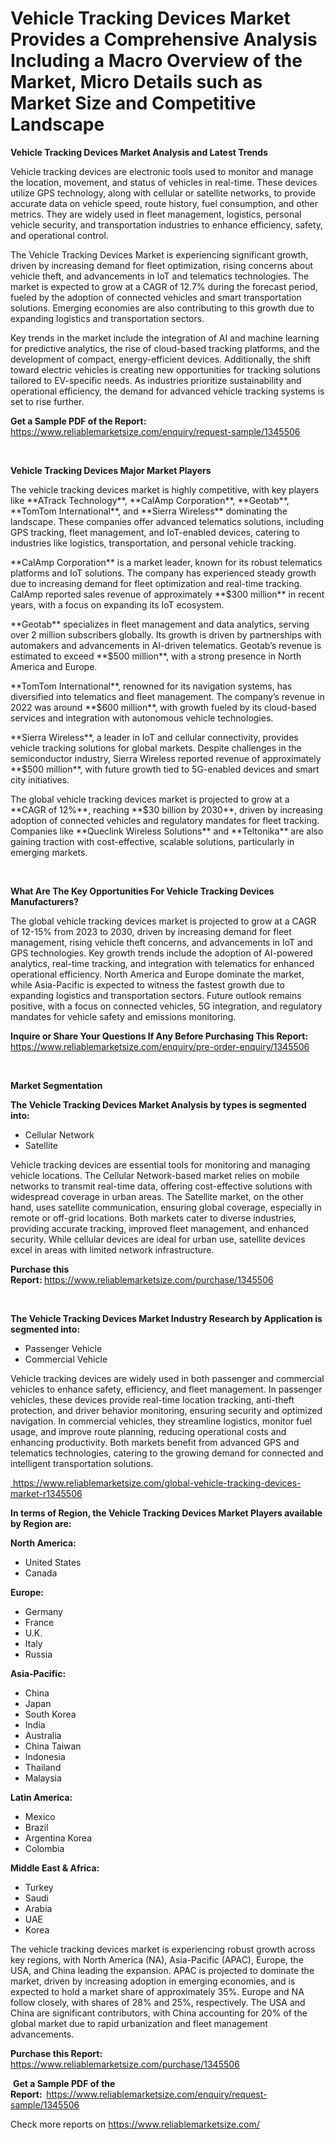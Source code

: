 <p><h1>Vehicle Tracking Devices Market Provides a Comprehensive Analysis Including a Macro Overview of the Market, Micro Details such as Market Size and Competitive Landscape</h1></p><p><strong>Vehicle Tracking Devices Market Analysis and Latest Trends</strong></p>
<p><p>Vehicle tracking devices are electronic tools used to monitor and manage the location, movement, and status of vehicles in real-time. These devices utilize GPS technology, along with cellular or satellite networks, to provide accurate data on vehicle speed, route history, fuel consumption, and other metrics. They are widely used in fleet management, logistics, personal vehicle security, and transportation industries to enhance efficiency, safety, and operational control.</p><p>The Vehicle Tracking Devices Market is experiencing significant growth, driven by increasing demand for fleet optimization, rising concerns about vehicle theft, and advancements in IoT and telematics technologies. The market is expected to grow at a CAGR of 12.7% during the forecast period, fueled by the adoption of connected vehicles and smart transportation solutions. Emerging economies are also contributing to this growth due to expanding logistics and transportation sectors.</p><p>Key trends in the market include the integration of AI and machine learning for predictive analytics, the rise of cloud-based tracking platforms, and the development of compact, energy-efficient devices. Additionally, the shift toward electric vehicles is creating new opportunities for tracking solutions tailored to EV-specific needs. As industries prioritize sustainability and operational efficiency, the demand for advanced vehicle tracking systems is set to rise further.</p></p>
<p><strong>Get a Sample PDF of the Report:&nbsp;</strong> <a href="https://www.reliablemarketsize.com/enquiry/request-sample/1345506?utm_campaign=1886&utm_medium=2&utm_source=Github&utm_content=ia&utm_term=22012025&utm_id=vehicle-tracking-devices">https://www.reliablemarketsize.com/enquiry/request-sample/1345506</a></p>
<p>&nbsp;</p>
<p><strong>Vehicle Tracking Devices Major Market Players</strong></p>
<p><p>The vehicle tracking devices market is highly competitive, with key players like **ATrack Technology**, **CalAmp Corporation**, **Geotab**, **TomTom International**, and **Sierra Wireless** dominating the landscape. These companies offer advanced telematics solutions, including GPS tracking, fleet management, and IoT-enabled devices, catering to industries like logistics, transportation, and personal vehicle tracking.</p><p>**CalAmp Corporation** is a market leader, known for its robust telematics platforms and IoT solutions. The company has experienced steady growth due to increasing demand for fleet optimization and real-time tracking. CalAmp reported sales revenue of approximately **$300 million** in recent years, with a focus on expanding its IoT ecosystem.</p><p>**Geotab** specializes in fleet management and data analytics, serving over 2 million subscribers globally. Its growth is driven by partnerships with automakers and advancements in AI-driven telematics. Geotab’s revenue is estimated to exceed **$500 million**, with a strong presence in North America and Europe.</p><p>**TomTom International**, renowned for its navigation systems, has diversified into telematics and fleet management. The company’s revenue in 2022 was around **$600 million**, with growth fueled by its cloud-based services and integration with autonomous vehicle technologies.</p><p>**Sierra Wireless**, a leader in IoT and cellular connectivity, provides vehicle tracking solutions for global markets. Despite challenges in the semiconductor industry, Sierra Wireless reported revenue of approximately **$500 million**, with future growth tied to 5G-enabled devices and smart city initiatives.</p><p>The global vehicle tracking devices market is projected to grow at a **CAGR of 12%**, reaching **$30 billion by 2030**, driven by increasing adoption of connected vehicles and regulatory mandates for fleet tracking. Companies like **Queclink Wireless Solutions** and **Teltonika** are also gaining traction with cost-effective, scalable solutions, particularly in emerging markets.</p></p>
<p>&nbsp;</p>
<p><strong>What Are The Key Opportunities For Vehicle Tracking Devices Manufacturers?</strong></p>
<p><p>The global vehicle tracking devices market is projected to grow at a CAGR of 12-15% from 2023 to 2030, driven by increasing demand for fleet management, rising vehicle theft concerns, and advancements in IoT and GPS technologies. Key growth trends include the adoption of AI-powered analytics, real-time tracking, and integration with telematics for enhanced operational efficiency. North America and Europe dominate the market, while Asia-Pacific is expected to witness the fastest growth due to expanding logistics and transportation sectors. Future outlook remains positive, with a focus on connected vehicles, 5G integration, and regulatory mandates for vehicle safety and emissions monitoring.</p></p>
<p><strong>Inquire or Share Your Questions If Any Before Purchasing This Report:</strong> <a href="https://www.reliablemarketsize.com/enquiry/pre-order-enquiry/1345506?utm_campaign=1886&utm_medium=2&utm_source=Github&utm_content=ia&utm_term=22012025&utm_id=vehicle-tracking-devices">https://www.reliablemarketsize.com/enquiry/pre-order-enquiry/1345506</a></p>
<p>&nbsp;</p>
<p><strong>Market Segmentation</strong></p>
<p><strong>The Vehicle Tracking Devices Market Analysis by types is segmented into:</strong></p>
<p><ul><li>Cellular Network</li><li>Satellite</li></ul></p>
<p><p>Vehicle tracking devices are essential tools for monitoring and managing vehicle locations. The Cellular Network-based market relies on mobile networks to transmit real-time data, offering cost-effective solutions with widespread coverage in urban areas. The Satellite market, on the other hand, uses satellite communication, ensuring global coverage, especially in remote or off-grid locations. Both markets cater to diverse industries, providing accurate tracking, improved fleet management, and enhanced security. While cellular devices are ideal for urban use, satellite devices excel in areas with limited network infrastructure.</p></p>
<p><strong>Purchase this Report:&nbsp;</strong><a href="https://www.reliablemarketsize.com/purchase/1345506?utm_campaign=1886&utm_medium=2&utm_source=Github&utm_content=ia&utm_term=22012025&utm_id=vehicle-tracking-devices">https://www.reliablemarketsize.com/purchase/1345506</a></p>
<p>&nbsp;</p>
<p><strong>The Vehicle Tracking Devices Market Industry Research by Application is segmented into:</strong></p>
<p><ul><li>Passenger Vehicle</li><li>Commercial Vehicle</li></ul></p>
<p><p>Vehicle tracking devices are widely used in both passenger and commercial vehicles to enhance safety, efficiency, and fleet management. In passenger vehicles, these devices provide real-time location tracking, anti-theft protection, and driver behavior monitoring, ensuring security and optimized navigation. In commercial vehicles, they streamline logistics, monitor fuel usage, and improve route planning, reducing operational costs and enhancing productivity. Both markets benefit from advanced GPS and telematics technologies, catering to the growing demand for connected and intelligent transportation solutions.</p></p>
<p><a href="https://www.reliablemarketsize.com/global-vehicle-tracking-devices-market-r1345506?utm_campaign=1886&utm_medium=2&utm_source=Github&utm_content=ia&utm_term=22012025&utm_id=vehicle-tracking-devices">&nbsp;https://www.reliablemarketsize.com/global-vehicle-tracking-devices-market-r1345506</a></p>
<p><strong>In terms of Region, the Vehicle Tracking Devices Market Players available by Region are:</strong></p>
<p>
    <p> <strong> North America: </strong>
        <ul>
            <li>United States</li>
            <li>Canada</li>
        </ul>
        </p> 
    <p> <strong> Europe: </strong>
        <ul>
            <li>Germany</li>
            <li>France</li>
            <li>U.K.</li>
            <li>Italy</li>
            <li>Russia</li>
        </ul>
        </p> 
    <p> <strong> Asia-Pacific: </strong>
        <ul>
            <li>China</li>
            <li>Japan</li>
            <li>South Korea</li>
            <li>India</li>
            <li>Australia</li>
            <li>China Taiwan</li>
            <li>Indonesia</li>
            <li>Thailand</li>
            <li>Malaysia</li>
        </ul>
        </p> 
    <p> <strong> Latin America: </strong>
        <ul>
            <li>Mexico</li>
            <li>Brazil</li>
            <li>Argentina Korea</li>
            <li>Colombia</li>
        </ul>
        </p> 
    <p> <strong> Middle East & Africa: </strong>
        <ul>
            <li>Turkey</li>
            <li>Saudi</li>
            <li>Arabia</li>
            <li>UAE</li>
            <li>Korea</li>
        </ul>
    </p>
    </p>
<p><p>The vehicle tracking devices market is experiencing robust growth across key regions, with North America (NA), Asia-Pacific (APAC), Europe, the USA, and China leading the expansion. APAC is projected to dominate the market, driven by increasing adoption in emerging economies, and is expected to hold a market share of approximately 35%. Europe and NA follow closely, with shares of 28% and 25%, respectively. The USA and China are significant contributors, with China accounting for 20% of the global market due to rapid urbanization and fleet management advancements.</p></p>
<p><strong>Purchase this Report: </strong><a href="https://www.reliablemarketsize.com/purchase/1345506?utm_campaign=1886&utm_medium=2&utm_source=Github&utm_content=ia&utm_term=22012025&utm_id=vehicle-tracking-devices">https://www.reliablemarketsize.com/purchase/1345506</a></p>
<p>&nbsp;<strong>Get a Sample PDF of the Report:&nbsp;&nbsp;</strong><a href="https://www.reliablemarketsize.com/enquiry/request-sample/1345506?utm_campaign=1886&utm_medium=2&utm_source=Github&utm_content=ia&utm_term=22012025&utm_id=vehicle-tracking-devices">https://www.reliablemarketsize.com/enquiry/request-sample/1345506</a></p>
<p><strong></strong></p>
<p>Check more reports on <a href="https://www.reliablemarketsize.com/?utm_campaign=1886&utm_medium=2&utm_source=Github&utm_content=ia&utm_term=22012025&utm_id=vehicle-tracking-devices">https://www.reliablemarketsize.com/</a></p>